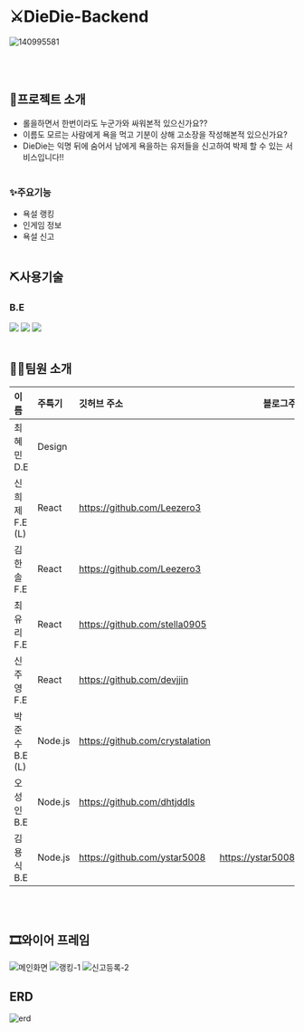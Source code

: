 # ⚔DieDie-Backend

![140995581](https://github.com/diedielolorg/diediebackend/assets/96641210/e19693ae-91f6-4d65-9fed-832b9f221b89)

</br>
</br>

## 🎯프로젝트 소개

- 롤을하면서 한번이라도 누군가와 싸워본적 있으신가요??
- 이름도 모르는 사람에게 욕을 먹고 기분이 상해 고소장을 작성해본적 있으신가요?
- DieDie는 익명 뒤에 숨어서 남에게 욕을하는 유저들을 신고하여 박제 할 수 있는 서비스입니다!!
  </br>
  </br>

### ✨주요기능

- 욕설 랭킹
- 인게임 정보
- 욕설 신고
  </br>
  </br>

## ⛏사용기술

### B.E

<img src="https://img.shields.io/badge/nestjs-E0234E?style=for-the-badge&logo=mysql&logoColor=white">
<img src="https://img.shields.io/badge/typeform-262627?style=for-the-badge&logo=mysql&logoColor=white">
<img src="https://img.shields.io/badge/typescript-3178C6?style=for-the-badge&logo=mysql&logoColor=white">
</br>
</br>

## 👩‍⚕️팀원 소개

| 이름           | 주특기  | 깃허브 주소                     | 블로그주소                     |
| :------------- | :------ | :------------------------------ | ------------------------------ |
| 최혜민 D.E     | Design  |                                 |
| 신희제 F.E (L) | React   | https://github.com/Leezero3     |
| 김한솔 F.E     | React   | https://github.com/Leezero3     |
| 최유리 F.E     | React   | https://github.com/stella0905   |
| 신주영 F.E     | React   | https://github.com/devjjin      |
| 박준수 B.E (L) | Node.js | https://github.com/crystalation |
| 오성인 B.E     | Node.js | https://github.com/dhtjddls     |
| 김용식 B.E     | Node.js | https://github.com/ystar5008    | https://ystar5008.tistory.com/ |

</br>
</br>

## 🎞와이어 프레임

![메인화면](https://github.com/diedielolorg/diediebackend/assets/96641210/eb90ca94-11af-49d8-84b2-44995ab5eea7)
![랭킹-1](https://github.com/diedielolorg/diediebackend/assets/96641210/4dc6b221-3689-4fa6-a615-27c5e6e57ca9)
![신고등록-2](https://github.com/diedielolorg/diediebackend/assets/96641210/a1aea5cf-adc9-4b7b-b9fb-638aa06bff11)

## ERD

![erd](https://github.com/diedielolorg/diediebackend/assets/96641210/c2514346-3475-44d0-9d16-619abec6daad)
